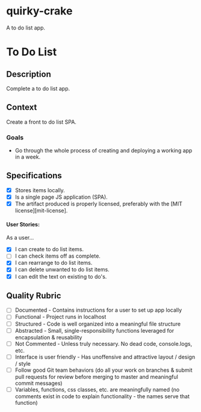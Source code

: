 # quirky-crake
A to do list app.
# To Do List
## Description

Complete a to do list app.

## Context

Create a front to do list SPA.

### Goals
- Go through the whole process of creating and deploying a working app in a week.

## Specifications
- [X] Stores items locally.
- [X] Is a single page JS application (SPA).
- [X] The artifact produced is properly licensed, preferably with the [MIT license][mit-license].

#### User Stories:
As a user...
- [X] I can create to do list items.
- [ ] I can check items off as complete.
- [X] I can rearrange to do list items. 
- [X] I can delete unwanted to do list items.
- [X] I can edit the text on existing to do's.

## Quality Rubric
- [ ] Documented - Contains instructions for a user to set up app locally
- [ ] Functional - Project runs in localhost
- [ ] Structured - Code is well organized into a meaningful file structure
- [ ] Abstracted - Small, single-responsibility functions leveraged for encapsulation & reusability
- [ ] Not Commented - Unless truly necessary. No dead code, console.logs, etc.
- [ ] Interface is user friendly - Has unoffensive and attractive layout / design / style
- [ ] Follow good Git team behaviors (do all your work on branches & submit pull requests for review before merging to master and meaningful commit messages)
- [ ] Variables, functions, css classes, etc. are meaningfully named (no comments exist in code to explain functionality - the names serve that function)
